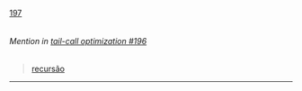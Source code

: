 [197](https://github.com/guilhermeprokisch/ideias/issues/197) 
###### 




 ######  Mention in [tail-call optimization #196](tail-call-optimization-#196)  
 > [ recursão ](-recursão-)

-------------------------------------------------------------------------------

